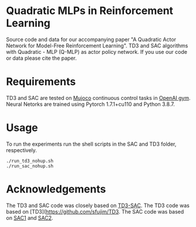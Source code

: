 # Quadratic MLPs in Reinforcement Learning

Source code and data for our accompanying paper "A  Quadratic  Actor  Network  for  Model-Free  Reinforcement  Learning". 
TD3 and SAC algorithms with Quadratic - MLP (Q-MLP) as  actor policy network.  If you use our code or data please cite the paper.

# Requirements
TD3 and SAC are tested on [Mujoco](http://www.mujoco.org/) continuous control tasks in [OpenAI gym](https://gym.openai.com/). 
Neural Netorks are trained using Pytorch 1.7.1+cu110 and Python 3.8.7.



# Usage
To run the experiments run the shell scripts in the SAC and TD3 folder, respectively.
```
./run_td3_nohup.sh
./run_sac_nohup.sh
```

# Acknowledgements
The TD3 and SAC code was closely based on [TD3-SAC](https://github.com/honghaow/FORK).
The TD3 code was based on [TD3](https://github.com/sfujim/TD3.
The SAC code was based on [SAC1](https://github.com/denisyarats/pytorch_sac) and [SAC2](https://github.com/vitchyr/rlkit).
